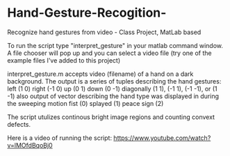 # Hand-Gesture-Recogition-
Recognize hand gestures from video - Class Project, MatLab based

To run the script type "interpret_gesture" in your matlab command window. 
A file chooser will pop up and you can select a video file (try one of the example files I've added to this project)

interpret_gesture.m 
accepts video (filename) of a hand on a dark background.
The output is a series of tuples describing the hand gestures:
left (1 0)
right (-1 0)
up (0 1)
down (0 -1)
diagonally (1 1), (-1 1), (-1 -1), or (1 -1) 
also output of vector describing the hand type was displayed in during the sweeping motion
fist (0)
splayed (1)
peace sign (2)

The script utulizes continous bright image regions and counting convext defects.

Here is a video of running the script:
https://www.youtube.com/watch?v=lMOfdBqoBj0

